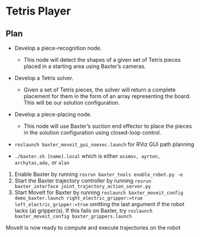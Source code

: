 # Tetris Player

## Plan
- Develop a piece-recognition node.
	- This node will detect the shapes of a given set of Tetris pieces placed in a starting area using Baxter’s cameras.
- Develop a Tetris solver.
	- Given a set of Tetris pieces, the solver will return a complete placement for them in the form of an array representing the board. This will be our solution configuration.
- Develop a piece-placing node.
	- This node will use Baxter’s suction end effector to place the pieces in the solution configuration using closed-loop control.
	
- `roslaunch baxter_moveit_gui_noexec.launch` for RViz GUI path planning
- `./baxter.sh [name].local` which is either `asimov, ayrton, archytas,ada,` or `alan`

1. Enable Baxter by running `rosrun baxter_tools enable_robot.py -e`
2. Start the Baxter trajectory controller by running `rosrun baxter_interface joint_trajectory_action_server.py`
3. Start MoveIt for Baxter by running `roslaunch baxter_moveit_config demo_baxter.launch right_electric_gripper:=true left_electric_gripper:=true`
omitting the last argument if the robot lacks (a) gripper(s).  If this fails on Baxter, try `roslaunch baxter_moveit_config baxter_grippers.launch`

MoveIt is now ready to compute and execute trajectories on the robot
